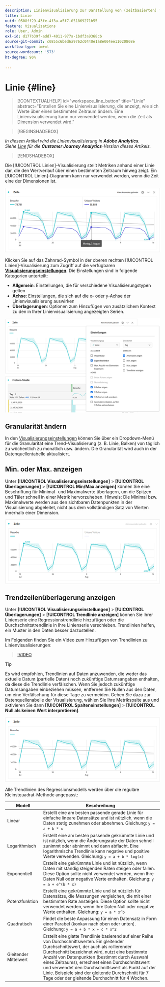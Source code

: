 ```yaml
---
description: Linienvisualisierung zur Darstellung von (zeitbasierten) Trend-Datensätzen verwenden
title: Linie
uuid: 0508ff29-43fe-4f3a-a5f7-051869271b55
feature: Visualizations
role: User, Admin
exl-id: d177b39f-add7-4011-977a-1bdf3a9368cb
source-git-commit: c0855c6bed6a9762c0440e1a8e004ee11020808e
workflow-type: tm+mt
source-wordcount: '573'
ht-degree: 96%

---
```


# Linie {#line}

<!-- markdownlint-disable MD034 -->

>[!CONTEXTUALHELP]
>id="workspace_line_button"
>title="Linie"
>abstract="Erstellen Sie eine Linienvisualisierung, die anzeigt, wie sich Werte über einen bestimmten Zeitraum ändern. Eine Linienvisualisierung kann nur verwendet werden, wenn die Zeit als Dimension verwendet wird."

<!-- markdownlint-enable MD034 -->


>[!BEGINSHADEBOX]

*In diesem Artikel wird die Linienvisualisierung in **Adobe Analytics**.<br/>Siehe [Line](https://experienceleague.adobe.com/en/docs/analytics-platform/using/cja-workspace/visualizations/line) für die **Customer Journey Analytics**-Version dieses Artikels.*

>[!ENDSHADEBOX]

Die [!UICONTROL Linien]-Visualisierung stellt Metriken anhand einer Linie dar, die den Wertverlauf über einen bestimmten Zeitraum hinweg zeigt. Ein [!UICONTROL Linien]-Diagramm kann nur verwendet werden, wenn die Zeit eine der Dimensionen ist.

![Linienvisualisierung](assets/line-viz.png)

Klicken Sie auf das Zahnrad-Symbol in der oberen rechten [!UICONTROL Linien]-Visualisierung zum Zugriff auf die verfügbaren [**Visualisierungseinstellungen**](freeform-analysis-visualizations.md). Die Einstellungen sind in folgende Kategorien unterteilt:

* **Allgemein**: Einstellungen, die für verschiedene Visualisierungstypen gelten
* **Achse**: Einstellungen, die sich auf die x- oder y-Achse der Linienvisualisierung auswirken
* **Überlagerungen**: Optionen zum Hinzufügen von zusätzlichem Kontext zu den in Ihrer Linienvisualisierung angezeigten Serien.

![Visualisierungseinstellungen](assets/viz-settings-modal.png)

## Granularität ändern

In den [Visualisierungseinstellungen](freeform-analysis-visualizations.md) können Sie über ein Dropdown-Menü für die Granularität eine Trend-Visualisierung (z. B. Linie, Balken) von täglich zu wöchentlich zu monatlich usw. ändern. Die Granularität wird auch in der Datenquellentabelle aktualisiert.

## Min. oder Max. anzeigen

Unter **[!UICONTROL Visualisierungseinstellungen]** > **[!UICONTROL Überlagerungen]** > **[!UICONTROL Min/Max anzeigen]** können Sie eine Beschriftung für Minimal- und Maximalwerte überlagern, um die Spitzen und Täler schnell in einer Metrik hervorzuheben. Hinweis: Die Minimal bzw. Maximalwerte werden aus den sichtbaren Datenpunkten in der Visualisierung abgeleitet, nicht aus dem vollständigen Satz von Werten innerhalb einer Dimension.

![Min./Max. anzeigen](assets/min-max-labels.png)

## Trendzeilenüberlagerung anzeigen

Unter **[!UICONTROL Visualisierungseinstellungen]** > **[!UICONTROL Überlagerungen]** > **[!UICONTROL Trendlinie anzeigen]** können Sie Ihrer Linienserie eine Regressionstrendlinie hinzufügen oder die Durchschnittstrendlinie in Ihre Linienserie verschieben. Trendlinien helfen, ein Muster in den Daten besser darzustellen.

Im Folgenden finden Sie ein Video zum Hinzufügen von Trendlinien zu Linienvisualisierungen:

>[!VIDEO](https://video.tv.adobe.com/v/330176/?quality=12)

>[!TIP]
>
>Es wird empfohlen, Trendlinien auf Daten anzuwenden, die weder das aktuelle Datum (partielle Daten) noch zukünftige Datumsangaben enthalten, da diese die Trendlinie verfälschen. Wenn Sie jedoch zukünftige Datumsangaben einbeziehen müssen, entfernen Sie Nullen aus den Daten, um eine Verfälschung für diese Tage zu vermeiden. Gehen Sie dazu zur Datenquellenabelle der Visualisierung, wählen Sie Ihre Metrikspalte aus und aktivieren Sie dann **[!UICONTROL Spalteneinstellungen]** > **[!UICONTROL Null als keinen Wert interpretieren]**.

![Lineare Trendlinie](assets/show-linear-trendline.png)

Alle Trendlinien des Regressionsmodells werden über die reguläre Kleinstquadrat-Methode angepasst:

| Modell | Beschreibung |
| --- | --- |
| Linear | Erstellt eine am besten passende gerade Linie für einfache lineare Datensätze und ist nützlich, wenn die Daten stetig zunehmen oder abnehmen. Gleichung: `y = a + b * x` |
| Logarithmisch | Erstellt eine am besten passende gekrümmte Linie und ist nützlich, wenn die Änderungsrate der Daten schnell zunimmt oder abnimmt und dann abflacht. Eine logarithmische Trendlinie kann negative und positive Werte verwenden. Gleichung: `y = a + b * log(x)` |
| Exponentiell | Erstellt eine gekrümmte Linie und ist nützlich, wenn Daten mit ständig steigenden Raten steigen oder fallen. Diese Option sollte nicht verwendet werden, wenn Ihre Daten Null oder negative Werte enthalten. Gleichung: `y = a + e^(b * x)` |
| Potenzfunktion | Erstellt eine gekrümmte Linie und ist nützlich für Datensätze, die Messungen vergleichen, die mit einer bestimmten Rate ansteigen. Diese Option sollte nicht verwendet werden, wenn Ihre Daten Null oder negative Werte enthalten. Gleichung: `y = a * x^b` |
| Quadratisch | Findet die beste Anpassung für einen Datensatz in Form einer Parabel (konkav nach oben oder unten). Gleichung: `y = a + b * x + c * x^2` |
| Gleitender Mittelwert | Erstellt eine glatte Trendlinie basierend auf einer Reihe von Durchschnittswerten. Ein gleitender Durchschnittswert, der auch als rollierender Durchschnitt bezeichnet wird, nutzt eine bestimmte Anzahl von Datenpunkten (bestimmt durch Auswahl eines Zeitraums), errechnet einen Durchschnittswert und verwendet den Durchschnittswert als Punkt auf der Linie. Beispiele sind der gleitende Durchschnitt für 7 Tage oder der gleitende Durchschnitt für 4 Wochen. |

